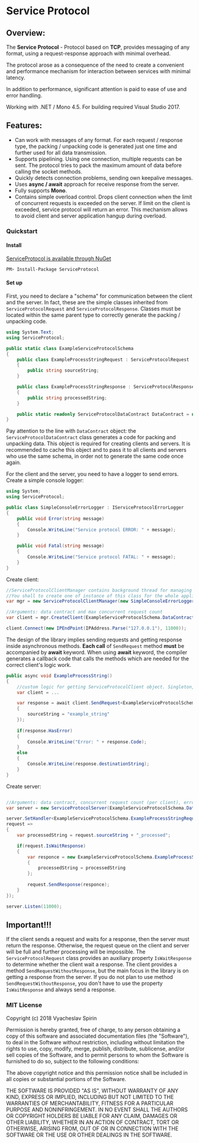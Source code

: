 Service Protocol
=================

## Overview:

The **Service Protocol** - Protocol based on **TCP**, provides messaging of any format, using a request-response approach with minimal overhead.

The protocol arose as a consequence of the need to create a convenient and performance mechanism for interaction between services with minimal latency.

In addition to performance, significant attention is paid to ease of use and error handling.

Working with .NET / Mono 4.5. For building required Visual Studio 2017.

## Features:

 * Can work with messages of any format. For each request / response type, the packing / unpacking code is generated just one time and further used for all data transmission.
 * Supports pipelining. Using one connection, multiple requests can be sent. The protocol tries to pack the maximum amount of data before calling the socket methods.
 * Quickly detects connection problems, sending own keepalive messages.
 * Uses **async / await** approach for receive response from the server.
 * Fully supports **Mono**.
 * Contains simple overload control. Drops client connection when the limit of concurrent requests is exceeded on the server. If limit on the client is exceeded, service protocol will return an error. This mechanism allows to avoid client and server application hangup during overload.

### Quickstart

#### Install

[ServiceProtocol is available through NuGet](https://www.nuget.org/packages/ServiceProtocol/)

```sh
PM> Install-Package ServiceProtocol
```

#### Set up
First, you need to declare a "schema" for communication between the client and the server. In fact, these are the simple classes inherited from ```ServiceProtocolRequest``` and ```ServiceProtocolResponse```. Classes must be located within the same parent type to correctly generate the packing / unpacking code.

```cs
using System.Text;
using ServiceProtocol;

public static class ExampleServiceProtocolSchema
{
    public class ExampleProcessStringRequest : ServiceProtocolRequest
    {
        public string sourceString;
    }

    public class ExampleProcessStringResponse : ServiceProtocolResponse
    {
        public string processedString;
    }

    public static readonly ServiceProtocolDataContract DataContract = new ServiceProtocolDataContract(typeof(ExampleServiceProtocolSchema), Encoding.UTF8, Encoding.UTF8);
}
```

Pay attention to the line with ```DataContract``` object: the ```ServiceProtocolDataContract``` class generates a code for packing and unpacking data. This object is required for creating clients and servers. It is recommended to cache this object and to pass it to all clients and servers who use the same schema, in order not to generate the same code once again.

For the client and the server, you need to have a logger to send errors. Create a simple console logger:

```cs
using System;
using ServiceProtocol;

public class SimpleConsoleErrorLogger : IServiceProtocolErrorLogger
{
    public void Error(string message)
    {
        Console.WriteLine("Service protocol ERROR: " + message);
    }

    public void Fatal(string message)
    {
        Console.WriteLine("Service protocol FATAL: " + message);
    }
}
```

Create client:

```cs
//ServiceProtocolClientManager contains background thread for managing connections.
//You shall to create one of instance of this class for the whole application.
var mgr = new ServiceProtocolClientManager(new SimpleConsoleErrorLogger());

//Arguments: data contract and max concurrent request count
var client = mgr.CreateClient(ExampleServiceProtocolSchema.DataContract, 10000);

client.Connect(new IPEndPoint(IPAddress.Parse("127.0.0.1"), 11000));
```
The design of the library implies sending requests and getting response inside asynchronous methods. **Each call** of ```SendRequest``` method **must** be accompanied by **await** keyword. When using **await** keyword, the compiler generates a callback code that calls the methods which are needed for the correct client's logic work.

```cs
public async void ExampleProcessString()
{
    //custom logic for getting ServiceProtocolClient object. Singleton, client pool, etc.
    var client = ...

    var response = await client.SendRequest<ExampleServiceProtocolSchema.ExampleProcessStringResponse>(new ExampleServiceProtocolSchema.ExampleProcessStringRequest
    {
        sourceString = "example_string"
    });
    
    if(response.HasError)
    {
        Console.WriteLine("Error: " + response.Code);
    }
    else
    {
        Console.WriteLine(response.destinationString);
    }
}
```
Create server:

```cs

//Arguments: data contract, concurrent request count (per client), error logger
var server = new ServiceProtocolServer(ExampleServiceProtocolSchema.DataContract, 10000, new SimpleConsoleErrorLogger());

server.SetHandler<ExampleServiceProtocolSchema.ExampleProcessStringRequest>(
request =>
{
    var processedString = request.sourceString + "_processed";

    if(request.IsWaitResponse)
    {
        var responce = new ExampleServiceProtocolSchema.ExampleProcessStringResponse
        {
            processedString = processedString
        };
        
        request.SendResponse(responce);
    }
});

server.Listen(11000);
```

## **Important!!!**
If the client sends a request and waits for a response, then the server must return the response. Otherwise, the request queue on the client and server will be full and further processing will be impossible. The ```ServiceProtocolRequest``` class provides an auxiliary property ```IsWaitResponse``` to determine whether the client wait a response. The client provides a method ```SendRequestWithoutResponse```, but the main focus in the library is on getting a response from the server. If you do not plan to use method ```SendRequestWithoutResponse```, you don't have to use the property ```IsWaitResponse``` and always send a response.


### MIT License

Copyright (c) 2018 Vyacheslav Spirin

Permission is hereby granted, free of charge, to any person obtaining a copy
of this software and associated documentation files (the "Software"), to deal
in the Software without restriction, including without limitation the rights
to use, copy, modify, merge, publish, distribute, sublicense, and/or sell
copies of the Software, and to permit persons to whom the Software is
furnished to do so, subject to the following conditions:

The above copyright notice and this permission notice shall be included in all
copies or substantial portions of the Software.

THE SOFTWARE IS PROVIDED "AS IS", WITHOUT WARRANTY OF ANY KIND, EXPRESS OR
IMPLIED, INCLUDING BUT NOT LIMITED TO THE WARRANTIES OF MERCHANTABILITY,
FITNESS FOR A PARTICULAR PURPOSE AND NONINFRINGEMENT. IN NO EVENT SHALL THE
AUTHORS OR COPYRIGHT HOLDERS BE LIABLE FOR ANY CLAIM, DAMAGES OR OTHER
LIABILITY, WHETHER IN AN ACTION OF CONTRACT, TORT OR OTHERWISE, ARISING FROM,
OUT OF OR IN CONNECTION WITH THE SOFTWARE OR THE USE OR OTHER DEALINGS IN THE
SOFTWARE.
